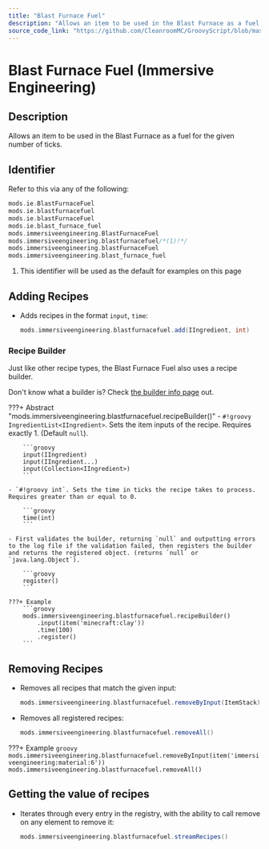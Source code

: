 ```yaml
---
title: "Blast Furnace Fuel"
description: "Allows an item to be used in the Blast Furnace as a fuel for the given number of ticks."
source_code_link: "https://github.com/CleanroomMC/GroovyScript/blob/master/src/main/java/com/cleanroommc/groovyscript/compat/mods/immersiveengineering/BlastFurnaceFuel.java"
---
```


# Blast Furnace Fuel (Immersive Engineering)

## Description

Allows an item to be used in the Blast Furnace as a fuel for the given number of ticks.

## Identifier

Refer to this via any of the following:

```groovy hl_lines="6"
mods.ie.BlastFurnaceFuel
mods.ie.blastfurnacefuel
mods.ie.blastFurnaceFuel
mods.ie.blast_furnace_fuel
mods.immersiveengineering.BlastFurnaceFuel
mods.immersiveengineering.blastfurnacefuel/*(1)!*/
mods.immersiveengineering.blastFurnaceFuel
mods.immersiveengineering.blast_furnace_fuel
```

1. This identifier will be used as the default for examples on this page

## Adding Recipes

- Adds recipes in the format `input`, `time`:

    ```groovy
    mods.immersiveengineering.blastfurnacefuel.add(IIngredient, int)
    ```


### Recipe Builder

Just like other recipe types, the Blast Furnace Fuel also uses a recipe builder.

Don't know what a builder is? Check [the builder info page](../../../groovy/builder.md) out.

???+ Abstract "mods.immersiveengineering.blastfurnacefuel.recipeBuilder()"
    - `#!groovy IngredientList<IIngredient>`. Sets the item inputs of the recipe. Requires exactly 1. (Default `null`).

        ```groovy
        input(IIngredient)
        input(IIngredient...)
        input(Collection<IIngredient>)
        ```

    - `#!groovy int`. Sets the time in ticks the recipe takes to process. Requires greater than or equal to 0.

        ```groovy
        time(int)
        ```

    - First validates the builder, returning `null` and outputting errors to the log file if the validation failed, then registers the builder and returns the registered object. (returns `null` or `java.lang.Object`).

        ```groovy
        register()
        ```

    ???+ Example
        ```groovy
        mods.immersiveengineering.blastfurnacefuel.recipeBuilder()
            .input(item('minecraft:clay'))
            .time(100)
            .register()
        ```



## Removing Recipes

- Removes all recipes that match the given input:

    ```groovy
    mods.immersiveengineering.blastfurnacefuel.removeByInput(ItemStack)
    ```

- Removes all registered recipes:

    ```groovy
    mods.immersiveengineering.blastfurnacefuel.removeAll()
    ```

???+ Example
    ```groovy
    mods.immersiveengineering.blastfurnacefuel.removeByInput(item('immersiveengineering:material:6'))
    mods.immersiveengineering.blastfurnacefuel.removeAll()
    ```

## Getting the value of recipes

- Iterates through every entry in the registry, with the ability to call remove on any element to remove it:

    ```groovy
    mods.immersiveengineering.blastfurnacefuel.streamRecipes()
    ```
